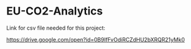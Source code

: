 # EU-CO2-Analytics

Link for csv file needed for this project:

https://drive.google.com/open?id=0B9IfFvOdiRCZdHU2bXRQR21yMk0
